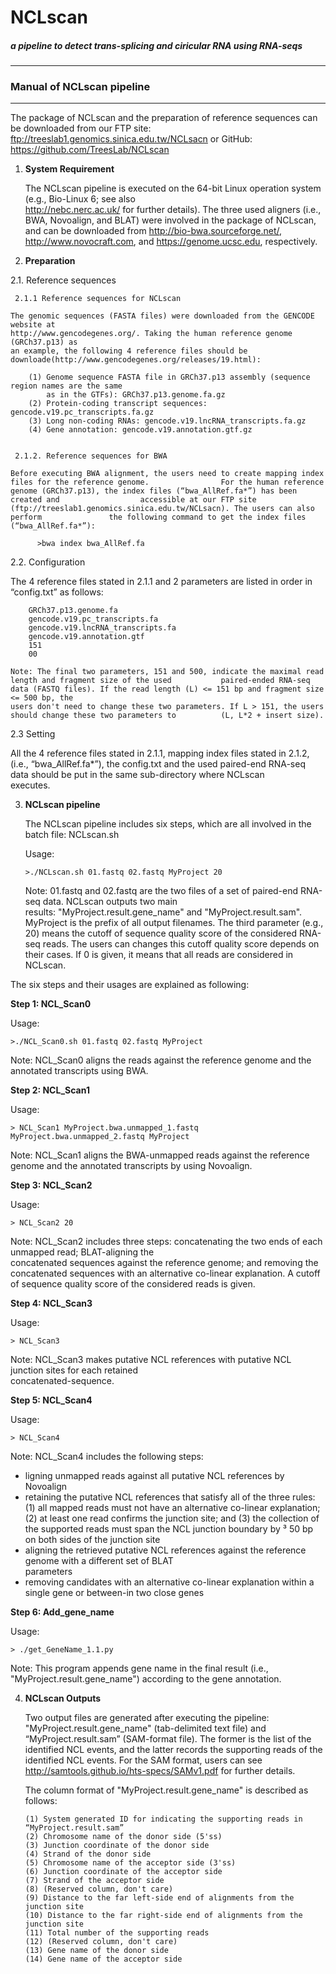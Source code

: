 NCLscan
=======
##### a pipeline to detect trans-splicing and ciricular RNA using RNA-seqs
--------------
### Manual of NCLscan pipeline
--------------
The package of NCLscan and the preparation of reference sequences can be downloaded from our FTP site: ftp://treeslab1.genomics.sinica.edu.tw/NCLsacn or GitHub: https://github.com/TreesLab/NCLscan


1. **System Requirement**
  
   The NCLscan pipeline is executed on the 64-bit Linux operation system (e.g., Bio-Linux 6; see also   
   http://nebc.nerc.ac.uk/ for further details). The three used aligners (i.e., BWA, Novoalign, and BLAT)
   were involved in the package of NCLscan, and can be downloaded from http://bio-bwa.sourceforge.net/,    
   http://www.novocraft.com, and https://genome.ucsc.edu, respectively.
 
 
2. **Preparation**

  2.1. Reference sequences
   
     2.1.1 Reference sequences for NCLscan
    
    The genomic sequences (FASTA files) were downloaded from the GENCODE website at  
    http://www.gencodegenes.org/. Taking the human reference genome (GRCh37.p13) as 
    an example, the following 4 reference files should be downloade(http://www.gencodegenes.org/releases/19.html):
             
        (1) Genome sequence FASTA file in GRCh37.p13 assembly (sequence region names are the same 
            as in the GTFs): GRCh37.p13.genome.fa.gz
        (2) Protein-coding transcript sequences: gencode.v19.pc_transcripts.fa.gz
        (3) Long non-coding RNAs: gencode.v19.lncRNA_transcripts.fa.gz
        (4) Gene annotation: gencode.v19.annotation.gtf.gz
          
             
     2.1.2. Reference sequences for BWA
       
    Before executing BWA alignment, the users need to create mapping index files for the reference genome.                For the human reference genome (GRCh37.p13), the index files (“bwa_AllRef.fa*”) has been created and                  accessible at our FTP site (ftp://treeslab1.genomics.sinica.edu.tw/NCLsacn). The users can also perform               the following command to get the index files (“bwa_AllRef.fa*”):
             
          >bwa index bwa_AllRef.fa
          
   
   2.2. Configuration 
   
   The 4 reference files stated in 2.1.1 and 2 parameters are listed in order in “config.txt” as follows:
   
        GRCh37.p13.genome.fa
        gencode.v19.pc_transcripts.fa
        gencode.v19.lncRNA_transcripts.fa
        gencode.v19.annotation.gtf
        151
        00
        
    Note: The final two parameters, 151 and 500, indicate the maximal read length and fragment size of the used           paired-ended RNA-seq data (FASTQ files). If the read length (L) <= 151 bp and fragment size <= 500 bp, the    
    users don't need to change these two parameters. If L > 151, the users should change these two parameters to          (L, L*2 + insert size).

   2.3 Setting
   
   All the 4 reference files stated in 2.1.1, mapping index files stated in 2.1.2, (i.e., “bwa_AllRef.fa*”), 
   the config.txt and the used paired-end RNA-seq data should be put in the same sub-directory where NCLscan   
   executes.
   

3. **NCLscan pipeline**
   
   The NCLscan pipeline includes six steps, which are all involved in the batch file: NCLscan.sh

   Usage:
   ```
   >./NCLscan.sh 01.fastq 02.fastq MyProject 20
   ```
   Note: 01.fastq and 02.fastq are the two files of a set of paired-end RNA-seq data. NCLscan outputs two main  
   results: "MyProject.result.gene_name" and "MyProject.result.sam". MyProject is the prefix of all output filenames.    The third parameter (e.g., 20) means the cutoff of sequence quality score of the considered RNA-seq reads. 
   The users can changes this cutoff quality score depends on their cases. If 0 is given, it means that all reads are    considered in NCLscan.
  

  The six steps and their usages are explained as following:

  **Step 1: NCL_Scan0**
  
   Usage:
   ```
   >./NCL_Scan0.sh 01.fastq 02.fastq MyProject
   ```
   Note: NCL_Scan0 aligns the reads against the reference genome and the annotated transcripts using BWA. 
   
   **Step 2: NCL_Scan1**
   
   Usage:
   ```
   > NCL_Scan1 MyProject.bwa.unmapped_1.fastq MyProject.bwa.unmapped_2.fastq MyProject
   ```
   Note: NCL_Scan1 aligns the BWA-unmapped reads against the reference genome and the annotated transcripts 
   by using Novoalign.
   
   **Step 3: NCL_Scan2**
   
   Usage:
   ```
   > NCL_Scan2 20
   ```
   Note: NCL_Scan2 includes three steps: concatenating the two ends of each unmapped read; BLAT-aligning the  
   concatenated sequences against the reference genome; and removing the concatenated sequences with an 
   alternative co-linear explanation. A cutoff of sequence quality score of the considered reads is given.
   
   **Step 4: NCL_Scan3**

   Usage:
   ```
   > NCL_Scan3
   ```
   Note: NCL_Scan3 makes putative NCL references with putative NCL junction sites for each retained   
   concatenated-sequence.
   
   **Step 5: NCL_Scan4**
   
   Usage:
   ```
   > NCL_Scan4
   ```
   Note: NCL_Scan4 includes the following steps: 
  
   * ligning unmapped reads against all putative NCL references by Novoalign 
   * retaining the putative NCL references that satisfy all of the three rules: (1) all mapped reads must not have
     an alternative co-linear explanation; (2) at least one read confirms the junction site; and (3) the collection
     of the supported reads must span the NCL junction boundary by ³ 50 bp on both sides of the junction site
   * aligning the retrieved putative NCL references against the reference genome with a different set of BLAT     
     parameters  
   * removing candidates with an alternative co-linear explanation within a single gene or between-in two close genes

   
   **Step 6: Add_gene_name**

   Usage:
   ```
   > ./get_GeneName_1.1.py
   ```
   Note: This program appends gene name in the final result (i.e., "MyProject.result.gene_name") according to the
   gene annotation.
   
4. **NCLscan Outputs**

   Two output files are generated after executing the pipeline: "MyProject.result.gene_name" (tab-delimited text file)    and “MyProject.result.sam” (SAM-format file). The former is the list of the identified NCL events, and the latter     records the supporting reads of the identified NCL events. For the SAM format, users can see    
   http://samtools.github.io/hts-specs/SAMv1.pdf for further details.

   The column format of "MyProject.result.gene_name" is described as follows:
   ```
   (1) System generated ID for indicating the supporting reads in “MyProject.result.sam”
   (2) Chromosome name of the donor side (5'ss) 
   (3) Junction coordinate of the donor side
   (4) Strand of the donor side
   (5) Chromosome name of the acceptor side (3'ss) 
   (6) Junction coordinate of the acceptor side
   (7) Strand of the acceptor side
   (8) (Reserved column, don't care)
   (9) Distance to the far left-side end of alignments from the junction site
   (10) Distance to the far right-side end of alignments from the junction site
   (11) Total number of the supporting reads
   (12) (Reserved column, don't care)
   (13) Gene name of the donor side
   (14) Gene name of the acceptor side
   ```

